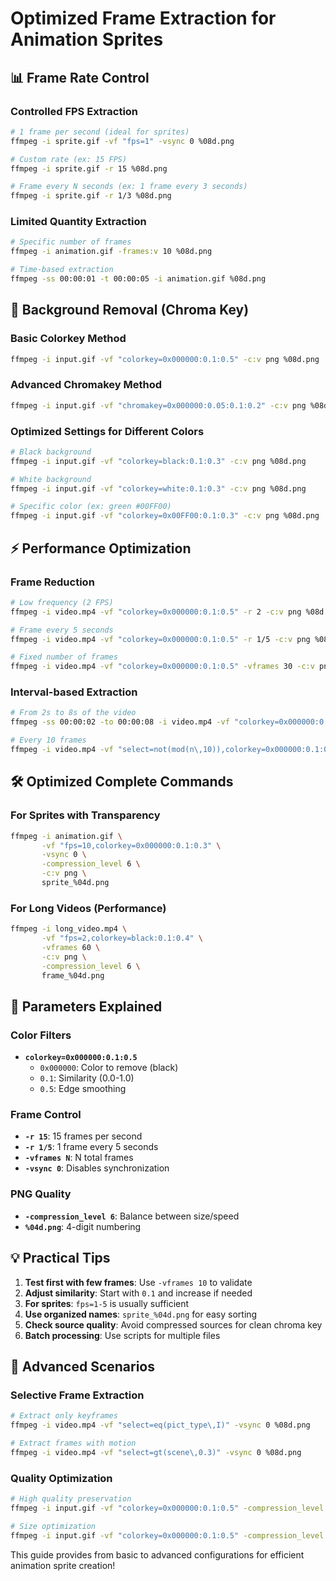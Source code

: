# Optimized Frame Extraction for Animation Sprites

## 📊 Frame Rate Control

### Controlled FPS Extraction
```bash
# 1 frame per second (ideal for sprites)
ffmpeg -i sprite.gif -vf "fps=1" -vsync 0 %08d.png

# Custom rate (ex: 15 FPS)
ffmpeg -i sprite.gif -r 15 %08d.png

# Frame every N seconds (ex: 1 frame every 3 seconds)
ffmpeg -i sprite.gif -r 1/3 %08d.png
```

### Limited Quantity Extraction
```bash
# Specific number of frames
ffmpeg -i animation.gif -frames:v 10 %08d.png

# Time-based extraction
ffmpeg -ss 00:00:01 -t 00:00:05 -i animation.gif %08d.png
```

## 🎨 Background Removal (Chroma Key)

### Basic Colorkey Method
```bash
ffmpeg -i input.gif -vf "colorkey=0x000000:0.1:0.5" -c:v png %08d.png
```

### Advanced Chromakey Method
```bash
ffmpeg -i input.gif -vf "chromakey=0x000000:0.05:0.1:0.2" -c:v png %08d.png
```

### Optimized Settings for Different Colors
```bash
# Black background
ffmpeg -i input.gif -vf "colorkey=black:0.1:0.3" -c:v png %08d.png

# White background  
ffmpeg -i input.gif -vf "colorkey=white:0.1:0.3" -c:v png %08d.png

# Specific color (ex: green #00FF00)
ffmpeg -i input.gif -vf "colorkey=0x00FF00:0.1:0.3" -c:v png %08d.png
```

## ⚡ Performance Optimization

### Frame Reduction
```bash
# Low frequency (2 FPS)
ffmpeg -i video.mp4 -vf "colorkey=0x000000:0.1:0.5" -r 2 -c:v png %08d.png

# Frame every 5 seconds
ffmpeg -i video.mp4 -vf "colorkey=0x000000:0.1:0.5" -r 1/5 -c:v png %08d.png

# Fixed number of frames
ffmpeg -i video.mp4 -vf "colorkey=0x000000:0.1:0.5" -vframes 30 -c:v png %08d.png
```

### Interval-based Extraction
```bash
# From 2s to 8s of the video
ffmpeg -ss 00:00:02 -to 00:00:08 -i video.mp4 -vf "colorkey=0x000000:0.1:0.5" %08d.png

# Every 10 frames
ffmpeg -i video.mp4 -vf "select=not(mod(n\,10)),colorkey=0x000000:0.1:0.5" -vsync 0 %08d.png
```

## 🛠️ Optimized Complete Commands

### For Sprites with Transparency
```bash
ffmpeg -i animation.gif \
       -vf "fps=10,colorkey=0x000000:0.1:0.3" \
       -vsync 0 \
       -compression_level 6 \
       -c:v png \
       sprite_%04d.png
```

### For Long Videos (Performance)
```bash
ffmpeg -i long_video.mp4 \
       -vf "fps=2,colorkey=black:0.1:0.4" \
       -vframes 60 \
       -c:v png \
       -compression_level 6 \
       frame_%04d.png
```

## 📝 Parameters Explained

### Color Filters
- **`colorkey=0x000000:0.1:0.5`**
  - `0x000000`: Color to remove (black)
  - `0.1`: Similarity (0.0-1.0)
  - `0.5`: Edge smoothing

### Frame Control
- **`-r 15`**: 15 frames per second
- **`-r 1/5`**: 1 frame every 5 seconds  
- **`-vframes N`**: N total frames
- **`-vsync 0`**: Disables synchronization

### PNG Quality
- **`-compression_level 6`**: Balance between size/speed
- **`%04d.png`**: 4-digit numbering

## 💡 Practical Tips

1. **Test first with few frames**: Use `-vframes 10` to validate
2. **Adjust similarity**: Start with `0.1` and increase if needed
3. **For sprites**: `fps=1-5` is usually sufficient
4. **Use organized names**: `sprite_%04d.png` for easy sorting
5. **Check source quality**: Avoid compressed sources for clean chroma key
6. **Batch processing**: Use scripts for multiple files

## 🔧 Advanced Scenarios

### Selective Frame Extraction
```bash
# Extract only keyframes
ffmpeg -i video.mp4 -vf "select=eq(pict_type\,I)" -vsync 0 %08d.png

# Extract frames with motion
ffmpeg -i video.mp4 -vf "select=gt(scene\,0.3)" -vsync 0 %08d.png
```

### Quality Optimization
```bash
# High quality preservation
ffmpeg -i input.gif -vf "colorkey=0x000000:0.1:0.5" -compression_level 0 %08d.png

# Size optimization
ffmpeg -i input.gif -vf "colorkey=0x000000:0.1:0.5" -compression_level 9 %08d.png
```

This guide provides from basic to advanced configurations for efficient animation sprite creation!